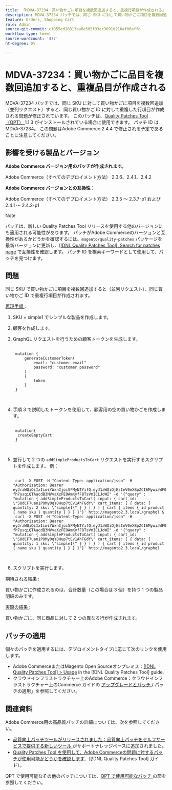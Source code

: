 ```yaml
---
title: 「MDVA-37234：買い物かごに項目を複数回追加すると、重複行項目が作成される」
description: MDVA-37234 パッチでは、同じ SKU に対して買い物かごに項目を複数回追加（並列リクエスト）すると、同じ買い物かご ID に対して重複した行項目が作成される問題が修正されています。 このパッチは、[Quality Patches Tool （QPT） ] （https://experienceleague.adobe.com/ja/docs/commerce-knowledge-base/kb/announcements/commerce-announcements/magento-quality-patches-released-new-tool-to-self-serve-quality-patches） 1.1.3 がインストールされている場合に利用できます。 パッチ ID は MDVA-37234。 この問題はAdobe Commerce 2.4.4 で修正される予定であることに注意してください。
feature: Orders, Shopping Cart
role: Admin
source-git-commit: c1055ed10813aa6e585f93ec3091d216af06affd
workflow-type: tm+mt
source-wordcount: '477'
ht-degree: 0%

---
```


# MDVA-37234：買い物かごに品目を複数回追加すると、重複品目が作成される

MDVA-37234 パッチでは、同じ SKU に対して買い物かごに項目を複数回追加（並列リクエスト）すると、同じ買い物かご ID に対して重複した行項目が作成される問題が修正されています。 このパッチは、[Quality Patches Tool （QPT） ](https://experienceleague.adobe.com/ja/docs/commerce-knowledge-base/kb/announcements/commerce-announcements/magento-quality-patches-released-new-tool-to-self-serve-quality-patches)1.1.3 がインストールされている場合に使用できます。 パッチ ID は MDVA-37234。 この問題はAdobe Commerce 2.4.4 で修正される予定であることに注意してください。

## 影響を受ける製品とバージョン

**Adobe Commerce バージョン用のパッチが作成されます。**

Adobe Commerce（すべてのデプロイメント方法） 2.3.6、2.4.1、2.4.2

**Adobe Commerce バージョンとの互換性：**

Adobe Commerce（すべてのデプロイメント方法） 2.3.5 ～ 2.3.7-p1 および 2.4.1 ～ 2.4.2-p1

>[!NOTE]
>
>パッチは、新しい Quality Patches Tool リリースを使用する他のバージョンにも適用される可能性があります。 パッチがAdobe Commerceのバージョンと互換性があるかどうかを確認するには、`magento/quality-patches` パッケージを最新バージョンに更新し、[[!DNL Quality Patches Tool]: Search for patches page](https://experienceleague.adobe.com/ja/docs/commerce-knowledge-base/kb/announcements/commerce-announcements/magento-quality-patches-released-new-tool-to-self-serve-quality-patches) で互換性を確認します。 パッチ ID を検索キーワードとして使用して、パッチを見つけます。

## 問題

同じ SKU で買い物かごに項目を複数回追加すると（並列リクエスト）、同じ買い物かご ID で重複行項目が作成されます。

<u> 再現手順 </u>:

1. SKU = simple1 でシンプルな製品を作成します。
1. 顧客を作成します。
1. GraphQL リクエストを行うための顧客トークンを生成します。

   <pre>
    <code class="language-graphql">
    mutation &lbrace;
        generateCustomerToken(
            email: "customer email"
            password: "customer password"
        )
        &lbrace;
            token
        &rbrace;
    &rbrace;
    </code>
    </pre>

1. 手順 3 で説明したトークンを使用して、顧客用の空の買い物かごを作成します。

   <pre>
    <code class="language-graphql">
    mutation&lbrace;
     createEmptyCart
    &rbrace;
    </code>
    </pre>

1. 並行して 2 つの `addSimpleProductsToCart` リクエストを実行するスクリプトを作成します。 例：

   <pre>
    <code class="language-#!/bin/bash">
    curl -X POST -H "Content-Type: application/json" -H "Authorization: Bearer eyJraWQiOiIxIiwiYWxnIjoiSFMyNTYifQ.eyJ1aWQiOjEsInV0eXBpZCI6MywiaWF0IjoxNjIzOTUyNjcwLCJleHAiOjE2MjM5NTYyNzB9.-fh7ysqiQTAacdB3MVvaXzFE9AmKyfF8TsVmICLJoWI" -d '{"query" : "mutation { addSimpleProductsToCart( input: { cart_id: \"S8dCF7uan1POMy0qY0Hup7tEv1AhFGdY\" cart_items: [ { data: { quantity: 2 sku: \"simple1\" } } ] } ) { cart { items { id product { name sku } quantity } } } }"}' http://magento2.3.local/graphql &
    curl -X POST -H "Content-Type: application/json" -H "Authorization: Bearer eyJraWQiOiIxIiwiYWxnIjoiSFMyNTYifQ.eyJ1aWQiOjEsInV0eXBpZCI6MywiaWF0IjoxNjIzOTUyNjcwLCJleHAiOjE2MjM5NTYyNzB9.-fh7ysqiQTAacdB3MVvaXzFE9AmKyfF8TsVmICLJoWI" -d '{"query" : "mutation { addSimpleProductsToCart( input: { cart_id: \"S8dCF7uan1POMy0qY0Hup7tEv1AhFGdY\" cart_items: [ { data: { quantity: 1 sku: \"simple1\" } } ] } ) { cart { items { id product { name sku } quantity } } } }"}' http://magento2.3.local/graphql
    </code>
    </pre>

1. スクリプトを実行します。

<u> 期待される結果 </u>:

買い物かごに作成されるのは、合計数量（この場合は 3 個）を持つ 1 つの製品明細のみです。

<u> 実際の結果 </u>:

買い物かごに、同じ商品に対して 2 つの異なる行が作成されます。

## パッチの適用

個々のパッチを適用するには、デプロイメントタイプに応じて次のリンクを使用します。

* Adobe CommerceまたはMagento Open Sourceオンプレミス：[[!DNL Quality Patches Tool] > Usage](/help/tools/quality-patches-tool/usage.md) in the [!DNL Quality Patches Tool] guide.
* クラウドインフラストラクチャー上のAdobe Commerce：クラウドインフラストラクチャー上のCommerce ガイドの [ アップグレードとパッチ ](https://experienceleague.adobe.com/docs/commerce-cloud-service/user-guide/develop/upgrade/apply-patches.html?lang=ja)/ パッチの適用」を参照してください。

## 関連資料

Adobe Commerce用の高品質パッチの詳細については、次を参照してください。

* [ 品質向上パッチツールがリリースされました：品質向上パッチをセルフサービスで提供する新しいツール ](https://experienceleague.adobe.com/ja/docs/commerce-knowledge-base/kb/announcements/commerce-announcements/magento-quality-patches-released-new-tool-to-self-serve-quality-patches) がサポートナレッジベースに追加されました。
* [Quality Patches Tool を使用して、Adobe Commerceの問題に対するパッチが使用可能かどうかを確認します ](/help/tools/quality-patches-tool/patches-available-in-qpt/check-patch-for-magento-issue-with-magento-quality-patches.md) （[!DNL Quality Patches Tool] ガイド）。

QPT で使用可能なその他のパッチについては、[QPT で使用可能なパッチ ](https://experienceleague.adobe.com/tools/commerce-quality-patches/index.html?lang=ja) の節を参照してください。
